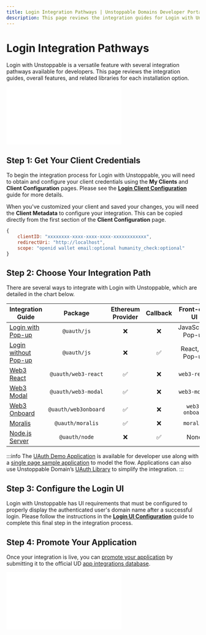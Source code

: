 ```yaml
---
title: Login Integration Pathways | Unstoppable Domains Developer Portal
description: This page reviews the integration guides for Login with Unstoppable. This feature works for Polygon and Ethereum domains.
---
```


# Login Integration Pathways

Login with Unstoppable is a versatile feature with several integration pathways available for developers. This page reviews the integration guides, overall features, and related libraries for each installation option.

<embed src="/snippets/_login-mainnet-warning.md" />

## Step 1: Get Your Client Credentials

To begin the integration process for Login with Unstoppable, you will need to obtain and configure your client credentials using the **My Clients** and **Client Configuration** pages. Please see the [**Login Client Configuration**](../login-integration-guides/login-client-configuration.md) guide for more details.

When you've customized your client and saved your changes, you will need the **Client Metadata** to configure your integration. This can be copied directly from the first section of the **Client Configuration** page.

```javascript
{
    clientID: "xxxxxxxx-xxxx-xxxx-xxxx-xxxxxxxxxxxx",
    redirectUri: "http://localhost",
    scope: "openid wallet email:optional humanity_check:optional"
}
```

## Step 2: Choose Your Integration Path

There are several ways to integrate with Login with Unstoppable, which are detailed in the chart below.

| Integration Guide                                                          | Package            | Ethereum Provider | Callback | Front-end UI       |
|----------------------------------------------------------------------------|:------------------:|:-----------------:|:--------:|:------------------:|
| [Login with Pop-up](../login-integration-guides/login-with-popup.md)       |`@uauth/js`          |     &#10060;     | &#10060; | JavaScript, Pop-up |
| [Login without Pop-up](../login-integration-guides/login-without-popup.md) |`@uauth/js`          |     &#10060;     | &#9989;  |  React, no Pop-up  |
| [Web3 React](../login-integration-guides/web3-react-guide.md)              |`@uauth/web3-react`  |     &#9989;      | &#10060; |     `web3-react`   |
| [Web3 Modal](../login-integration-guides/web3-modal-guide.md)              |`@uauth/web3-modal`  |     &#9989;      | &#10060; |     `web3-modal`   |
| [Web3 Onboard](../login-integration-guides/web3-onboard-guide.md)          |`@uauth/web3onboard` |     &#9989;      | &#10060; |   `web3-onboard`   |
| [Moralis](../login-integration-guides/moralis-guide.md)                    |`@uauth/moralis`     |     &#9989;      | &#10060; |     `moralis`      |
| [Node.js Server](../login-integration-guides/node-js-server-guide.md)      |`@uauth/node`        |     &#10060;     | &#9989;  |        None        |

:::info
The [UAuth Demo Application](https://uauth-demo.uc.r.appspot.com) is available for developer use along with a [single page sample application](https://github.com/unstoppabledomains/uauth/tree/main/examples/spa/src) to model the flow. Applications can also use Unstoppable Domain’s [UAuth Library](https://github.com/unstoppabledomains/uauth) to simplify the integration.
:::

## Step 3: Configure the Login UI

Login with Unstoppable has UI requirements that must be configured to properly display the authenticated user's domain name after a successful login. Please follow the instructions in the [**Login UI Configuration**](../login-integration-guides/login-ui-configuration.mdx) guide to complete this final step in the integration process.

## Step 4: Promote Your Application

Once your integration is live, you can [promote your application](/use-cases/promote-ud-integration.md) by submitting it to the official UD [app integrations database](https://unstoppabledomains.com/apps). 

<embed src="/snippets/_discord.md" />
